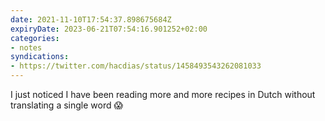```yaml
---
date: 2021-11-10T17:54:37.898675684Z
expiryDate: 2023-06-21T07:54:16.901252+02:00
categories:
- notes
syndications:
- https://twitter.com/hacdias/status/1458493543262081033
---
```


I just noticed I have been reading more and more recipes in Dutch without translating a single word 😱

